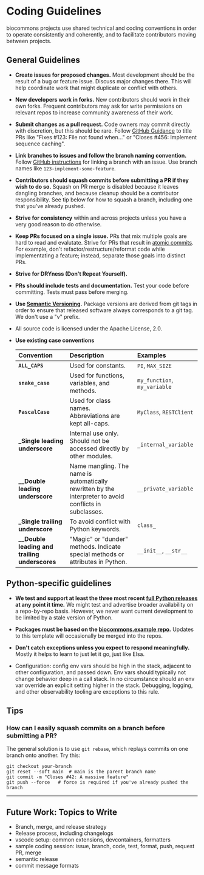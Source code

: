 # Coding Guidelines

biocommons projects use shared technical and coding conventions in order to operate
consistently and coherently, and to facilitate contributors moving between projects.

## General Guidelines

- **Create issues for proposed changes.**  Most development should be the result of a bug or feature
  issue.  Discuss major changes there.  This will help coordinate work that might duplicate or
  conflict with others.

- **New developers work in forks.** New contributors should work in their own forks. Frequent
  contributors may ask for write permissions on relevant repos to increase community awareness of
  their work.

- **Submit changes as a pull request.** Code owners may commit directly with discretion, but
  this should be rare.  Follow [GitHub
  Guidance](https://docs.github.com/en/issues/tracking-your-work-with-issues/using-issues/linking-a-pull-request-to-an-issue)
  to title PRs like "Fixes \#123: File not found when..." or "Closes \#456:
  Implement sequence caching".

- **Link branches to issues and follow the branch naming convention.**  Follow [GitHub
  instructions](https://docs.github.com/en/issues/tracking-your-work-with-issues/using-issues/linking-a-pull-request-to-an-issue#manually-linking-a-pull-request-or-branch-to-an-issue-using-the-issue-sidebar)
  for linking a branch with an issue.  Use branch names like `123-implement-some-feature`.

- **Contributors should squash commits before submitting a PR if they wish to do so.**  Squash on PR
  merge is disabled because it leaves dangling branches, and because cleanup should be a contributor
  responsibility. See tip below for how to squash a branch, including one that you've already
  pushed.

- **Strive for consistency** within and across projects unless you have a very good reason to do
  otherwise.

- **Keep PRs focused on a single issue.**  PRs that mix multiple goals are hard to read and
evalutate. Strive for PRs that result in [atomic
commits](http://en.wikipedia.org/wiki/Atomic_commit#Atomic_Commit_Convention). For example, don't
refactor/restructure/reformat code while implementating a feature; instead, separate those goals
into distinct PRs.

- **Strive for DRYness (Don't Repeat Yourself).**

- **PRs should include tests and documentation.** Test your code before committing. Tests
  must pass before merging.

- **Use [Semantic Versioning](https://semver.org/).**  Package versions are derived from
git tags in order to ensure that released software always corresponds to a git tag. We don't use a
"v" prefix.

- All source code is licensed under the Apache License, 2.0.

- **Use existing case conventions**

  | Convention | Description | Examples |
  | :--- | :--- | :--- |
  | **`ALL_CAPS`** | Used for constants. | `PI`, `MAX_SIZE` |
  | **`snake_case`** | Used for functions, variables, and methods. | `my_function`, `my_variable` |
  | **`PascalCase`** | Used for class names. Abbreviations are kept all-caps. | `MyClass`, `RESTClient` |
  | **_Single leading underscore** | Internal use only. Should not be accessed directly by other modules. | `_internal_variable` |
  | **__Double leading underscore** | Name mangling. The name is automatically rewritten by the interpreter to avoid conflicts in subclasses. | `__private_variable` |
  | **_Single trailing underscore** | To avoid conflict with Python keywords. | `class_` |
  | **__Double leading and trailing underscores** | "Magic" or "dunder" methods. Indicate special methods or attributes in Python. | `__init__`, `__str__` |

## Python-specific guidelines

- **We test and support at least the three most recent [full Python
  releases](https://devguide.python.org/versions/) at any point it time.**  We might test and
  advertise broader availability on a repo-by-repo basis.  However, we never want current
  development to be limited by a stale version of Python.

- **Packages must be based on the [biocommons.example
  repo](https://github.com/biocommons/biocommons.example).**  Updates
  to this template will occasionally be merged into the repos.

- **Don't catch exceptions unless you expect to respond meaningfully.** Mostly it helps to learn to
  just let it go, just like Elsa.

- Configuration: config env vars should be high in the stack, adjacent to other configuration, and
  passed down.  Env vars should typically not change behavior deep in a call stack. In no
  circumstance should an env var override an explicit setting higher in the stack. Debugging,
  logging, and other observability tooling are exceptions to this rule.

## Tips

### How can I easily squash commits on a branch before submitting a PR?

  The general solution is to use `git rebase`, which replays commits on one branch onto another. Try
  this:

  ```
  git checkout your-branch
  git reset --soft main  # main is the parent branch name
  git commit -m "Closes #42: A massive feature"
  git push --force   # force is required if you've already pushed the branch
  ```

---

## Future Work: Topics to Write

- Branch, merge, and release strategy
- Release process, including changelogs
- vscode setup: common extensions, devcontainers, formatters
- sample coding session: issue, branch, code, test, format, push, request PR, merge
- semantic release
- commit message formats
